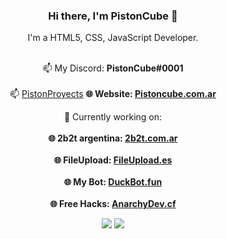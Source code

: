 <div align="center">

### Hi there, I'm PistonCube 👋
I'm a HTML5, CSS, JavaScript Developer.<br /><br/>
  
📫 My Discord: **PistonCube#0001**<br /><br/>
📫 [PistonProyects](https://discord.gg/eKeeZPq6SJ)
**🌐 Website: [Pistoncube.com.ar](https://www.pistoncube.com.ar/)**

🔭 Currently working on:<br /><br />
**🌐 2b2t argentina: [2b2t.com.ar](https://www.2b2t.com.ar)**<br /><br />
**🌐 FileUpload: [FileUpload.es](https://www.fileupload.es/)**<br /><br />
**🌐 My Bot: [DuckBot.fun](https://www.duckbot.fun)**<br /><br />
**🌐 Free Hacks: [AnarchyDev.cf](https://www.anarchydev.cf/)**
  
<img src="https://github-readme-stats.vercel.app/api?username=PistonCube&show_icons=true&text_color=e200ff&icon_color=6c44ff&theme=midnight-purple">
<img src="https://github-readme-stats.vercel.app/api/top-langs/?username=PistonCube&layout=compact&text_color=e200ff&icon_color=6c44ff&theme=midnight-purple">

</div>
